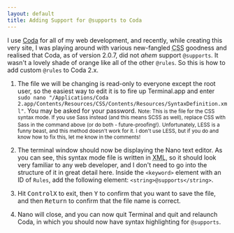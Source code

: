 ```yaml
---
layout: default
title: Adding Support for @supports to Coda
---
```

I use [Coda](https://panic.com/coda/) for all of my web development, and recently, while creating this very site, I was playing around with various new-fangled <abbr title="Cascading StyleSheets">CSS</abbr> goodness and realised that Coda, as of version 2.0.7, did not _ahem_ support `@supports`. It wasn't a lovely shade of orange like all of the other `@rules`. So this is how to add custom `@rules` to Coda 2.x.

1. The file we will be changing is read-only to everyone except the root user, so the easiest way to edit it is to fire up Terminal.app and enter `sudo nano "/Applications/Coda 2.app/Contents/Resources/CSS/Contents/Resources/SyntaxDefinition.xml"`. You may be asked for your password.
<small>Note: This is the file for the CSS syntax mode. If you use Sass instead (and this means SCSS as well), replace CSS with Sass in the command above (or do both - future-proofing!).</small>
<small>Unfortunately, LESS is a funny beast, and this method doesn't work for it. I don't use LESS, but if you do and know how to fix this, let me know in the comments!</small>

2. The terminal window should now be displaying the Nano text editor. As you can see, this syntax mode file is written in <abbr title="eXtensible Markup Language">XML</abbr>, so it should look very familiar to any web developer, and I don't need to go into the structure of it in great detail here. Inside the `<keyword>` element with an ID of `Rules`, add the following element: `<string>@supports</string>`.

3. Hit <kbd>Control</kbd><kbd>X</kbd> to exit, then <kbd>Y</kbd> to confirm that you want to save the file, and then <kbd>Return</kbd> to confirm that the file name is correct.

4. Nano will close, and you can now quit Terminal and quit and relaunch Coda, in which you should now have syntax highlighting for `@supports`.

